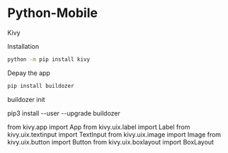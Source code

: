 # Python-Mobile
Kivy

Installation
```sh
python -m pip install kivy
```

Depay the app
```sh
pip install buildozer
```

buildozer init


pip3 install --user --upgrade buildozer

from kivy.app import App
from kivy.uix.label import Label
from kivy.uix.textinput import TextInput
from kivy.uix.image import Image
from kivy.uix.button import Button
from kivy.uix.boxlayout import BoxLayout
